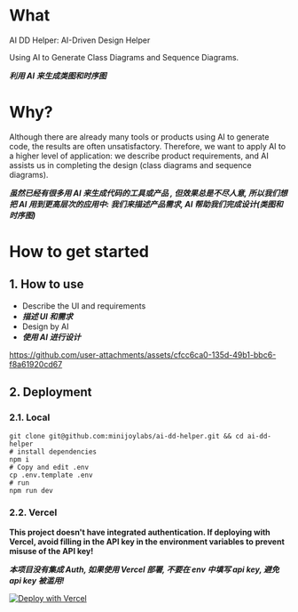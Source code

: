 # What
AI DD Helper: AI-Driven Design Helper

Using AI to Generate Class Diagrams and Sequence Diagrams.

***利用 AI 来生成类图和时序图***

# Why?
Although there are already many tools or products using AI to generate code, the results are often unsatisfactory. Therefore, we want to apply AI to a higher level of application: we describe product requirements, and AI assists us in completing the design (class diagrams and sequence diagrams).

***虽然已经有很多用 AI 来生成代码的工具或产品 , 但效果总是不尽人意, 所以我们想把 AI 用到更高层次的应用中: 我们来描述产品需求, AI 帮助我们完成设计(类图和时序图)***

# How to get started
## 1. How to use
- Describe the UI and requirements
- ***描述 UI 和需求***
- Design by AI
- ***使用 AI 进行设计***

https://github.com/user-attachments/assets/cfcc6ca0-135d-49b1-bbc6-f8a61920cd67

## 2. Deployment
### 2.1. Local
```shell
git clone git@github.com:minijoylabs/ai-dd-helper.git && cd ai-dd-helper
# install dependencies
npm i
# Copy and edit .env
cp .env.template .env
# run
npm run dev
```

### 2.2. Vercel
**This project doesn't have integrated authentication. If deploying with Vercel, avoid filling in the API key in the environment variables to prevent misuse of the API key!**

***本项目没有集成 Auth, 如果使用 Vercel 部署, 不要在 env 中填写 api key, 避免 api key 被滥用!***

[![Deploy with Vercel](https://vercel.com/button)](https://vercel.com/new/clone?repository-url=https%3A%2F%2Fgithub.com%2Fminijoylabs%2Fai-dd-helper&project-name=ai-dd-helper&repository-name=ai-dd-helper)
